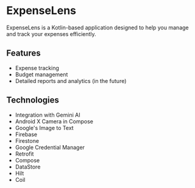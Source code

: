 # ExpenseLens

ExpenseLens is a Kotlin-based application designed to help you manage and track your expenses efficiently.

## Features

- Expense tracking
- Budget management
- Detailed reports and analytics (in the future)

## Technologies

- Integration with Gemini AI
- Android X Camera in Compose
- Google's Image to Text
- Firebase
- Firestone
- Google Credential Manager
- Retrofit
- Compose
- DataStore
- Hilt
- Coil